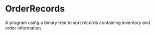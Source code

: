 # OrderRecords
A program using a binary tree to sort records containing inventory and order information.
